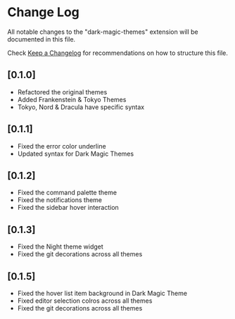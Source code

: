 # Change Log

All notable changes to the "dark-magic-themes" extension will be documented in this file.

Check [Keep a Changelog](http://keepachangelog.com/) for recommendations on how to structure this file.

 ## [0.1.0]
 - Refactored the original themes
 - Added Frankenstein & Tokyo Themes
  - Tokyo, Nord & Dracula have specific syntax
## [0.1.1]
- Fixed the error color underline
- Updated syntax for Dark Magic Themes
## [0.1.2]
- Fixed the command palette theme
- Fixed the notifications theme
- Fixed the sidebar hover interaction

## [0.1.3]
- Fixed the Night theme widget
- Fixed the git decorations across all themes


## [0.1.5]
- Fixed the hover list item background in Dark Magic Theme
- Fixed editor selection colros across all themes
- Fixed the git decorations across all themes

